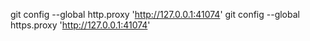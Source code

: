 git config --global http.proxy 'http://127.0.0.1:41074'
git config --global https.proxy 'http://127.0.0.1:41074'